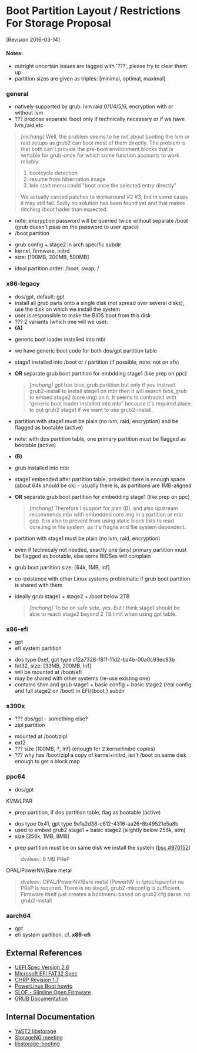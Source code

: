 # Boot Partition Layout / Restrictions For Storage Proposal

[Revision 2016-03-14]

#### Notes:

- outright uncertain issues are tagged with '???', please try to clear them up
- partition sizes are given as triples: [minimal, optimal, maximal]


### general

- natively supported by grub: lvm raid 0/1/4/5/6, encryption with or without lvm
- ??? propose separate /boot only if technically necessary or if we have lvm,raid,etc

 > *[mchang]* Well, the problem seems to be not about booting the lvm or raid setups as
 grub2 can boot most of them directly. The problem is that both can't
 provide the pre-boot environment blocks that is writable for grub-once
 for which some function accounts to work reliably.
 >
 > 1. bootcycle detection
 > 2. resume from hibernation image 
 > 3. kde start menu could "boot once the selected entry directly"
 >
 > We actually carried patches to workaround #2 #3, but in some cases it
 may still fail. Sadly no solution has been found yet and that makes
 ditching /boot hader than expected.

- note: encryption password will be queried twice without separate /boot (grub doesn't pass on the password to user space)
- /boot partition
 * grub config + stage2 in arch specific subdir
 * kernel, firmware, initrd
 * size: [100MB, 200MB, 500MB]
- ideal partition order: /boot, swap, /

### x86-legacy

- dos/gpt, default: gpt
- install all grub parts onto a single disk (not spread over several disks), use the disk on which we install the system
- user is responsible to make the BIOS boot from this disk
- ??? 2 variants (which one will we use):
- **(A)**
 * generic boot loader installed into mbr
 * we have generic boot code for both dos/gpt partition table
 * stage1 installed into /boot or / partition (if possible, note: not on xfs)
 * **OR** separate grub boot partition for embdding stage1 (like prep on ppc)

     > *[mchang]* gpt has bios_grub partition but only if you instruct grub2-install to
install stage1 on mbr then it will search bios_grub to embed stage2
(core.img) on it. It seems to contradict with 'generic boot loader
installed into mbr' because it's required place to put grub2 stage1 if
we want to use grub2-install.

 * partition with stage1 must be plain (no lvm, raid, encryption) and be flagged as bootable (active)
 * note: with dos partition table, one primary partition must be flagged as bootable (active)
- **(B)**
 * grub installed into mbr
 * stage1 embedded after partition table, provided there is enough space (about 64k should be ok) - usually there is, as partitions are 1MB-aligned
 * **OR** separate grub boot partition for embedding stage1 (like prep on ppc)

     > *[mchang]* Therefore I support for plan (B), and also upstream recommends mbr with
embedded core.img in a partition or mbr gap. It is also to prevent from
using static block lists to read core.img in file system, as it's
fragile and file system dependent.

 * partition with stage1 must be plain (no lvm, raid, encryption)
 * even if technicaly not needed, exactly one (any) primary partition must be flagged as bootable, else some BIOSes will complain
- grub boot partition size: [64k, 1MB, Inf]
- co-existence with other Linux systems problematic if grub boot partition is shared with them
- ideally grub stage1 + stage2 + /boot below 2TB

     > *[mchang]* To be on safe side, yes. But I think stage1 should be able to reach
stage2 beyond 2 TB limit when using gpt table.


### x86-efi

- gpt
- efi system partition
 * dos type 0xef, gpt type c12a7328-f81f-11d2-ba4b-00a0c93ec93b 
 * fat32, size: [33MB, 200MB, Inf]
 * will be mounted at /boot/efi
 * may be shared with other systems (re-use existing one)
 * contains shim and grub stage1 + basic config + basic stage2 (real config and full stage2 on /boot) in EFI/{boot,<product>} subdir

### s390x

- ??? dos/gpt - something else?
- zipl partition
 * mounted at /boot/zipl
 * ext2
 * ??? size [100MB, ?, Inf] (enough for 2 kernel/initrd copies)
 * ??? why has /boot/zipl a copy of kernel+initrd, isn't /boot on same disk enough to get a block map

### ppc64

- dos/gpt

KVM/LPAR
- prep partition, if dos partition table, flag as bootable (active)
 * dos type 0x41, gpt type 9e1a2d38-c612-4316-aa26-8b49521e5a8b
 * used to embed grub2 stage1 + basic stage2 (slightly below 256k, atm)
 * size [256k, 1MB, 8MB]
- prep partition must be on same disk we install the system ([bsc \#970152](https://bugzilla.suse.com/show_bug.cgi?id=970152))

> dvaleev: 8 MB PReP

OPAL/PowerNV/Bare metal
> dvaleev:
> OPAL/PowerNV/Bare metal (PowerNV in /proc/cpuinfo)
>        no PReP is required. There is no stage1, grub2-mkconfig is sufficient.
>        Firmware itself just creates a bootmenu based on grub2.cfg parse.
>        no grub2-install


### aarch64

- gpt
- efi system partition, cf. **x86-efi**


## External References

- [UEFI Spec Version 2.6](http://www.uefi.org/sites/default/files/resources/UEFI%20Spec%202_6.pdf)
- [Microsoft EFI FAT32 Spec](http://download.microsoft.com/download/1/6/1/161ba512-40e2-4cc9-843a-923143f3456c/fatgen103.doc)
- [CHRP Revision 1.7](https://stuff.mit.edu/afs/sipb/contrib/doc/specs/protocol/chrp/chrp1_7a.pdf)
- [PowerLinux Boot howto](https://www.ibm.com/developerworks/community/wikis/home?lang=en#!/wiki/W51a7ffcf4dfd_4b40_9d82_446ebc23c550/page/PowerLinux%20Boot%20howto)
- [SLOF - Slimline Open Firmware](https://github.com/aik/SLOF/blob/master/slof/fs/packages/disk-label.fs)
- [GRUB Documentation](https://www.gnu.org/software/grub/grub-documentation.html)


## Internal Documentation

- [YaST2 libstorage](https://github.com/openSUSE/libstorage/blob/master/doc/yast-storage-requirements.md)
- [StorageNG meeting](https://etherpad.nue.suse.com/p/StorageNG-20160210)
- [libstorage-booting](https://etherpad.nue.suse.com/p/new-libstorage-booting)

